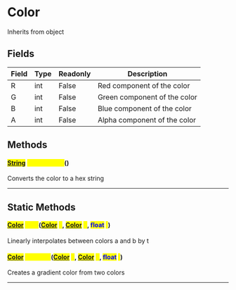 # Color
Inherits from object
## Fields
|Field|Type|Readonly|Description|
|---|---|---|---|
|R|int|False|Red component of the color|
|G|int|False|Green component of the color|
|B|int|False|Blue component of the color|
|A|int|False|Alpha component of the color|
## Methods
#### <mark style="color:Blue;">[String](../static/String.md)</mark> <mark style="color:Yellow;">ToHexString</mark>()
Converts the color to a hex string

---

## Static Methods
#### <mark style="color:Blue;">[Color](../objects/Color.md)</mark> <mark style="color:Yellow;">Lerp</mark>(<mark style="color:Blue;">[Color](../objects/Color.md)</mark> <mark style="color:Yellow;">a</mark>, <mark style="color:Blue;">[Color](../objects/Color.md)</mark> <mark style="color:Yellow;">b</mark>, <mark style="color:Blue;">float</mark> <mark style="color:Yellow;">t</mark>)
Linearly interpolates between colors a and b by t
#### <mark style="color:Blue;">[Color](../objects/Color.md)</mark> <mark style="color:Yellow;">Gradient</mark>(<mark style="color:Blue;">[Color](../objects/Color.md)</mark> <mark style="color:Yellow;">a</mark>, <mark style="color:Blue;">[Color](../objects/Color.md)</mark> <mark style="color:Yellow;">b</mark>, <mark style="color:Blue;">float</mark> <mark style="color:Yellow;">t</mark>)
Creates a gradient color from two colors

---

